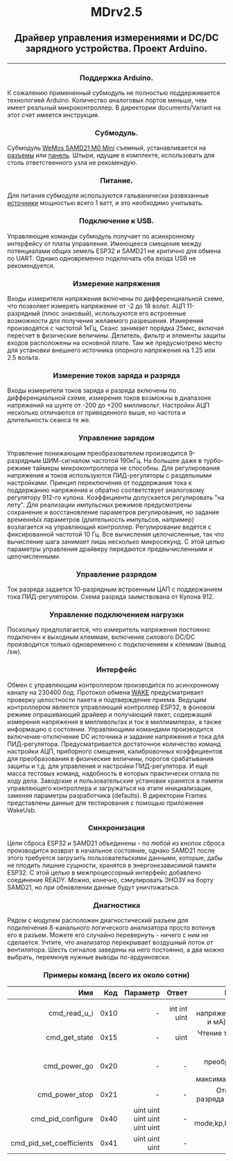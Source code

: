 # <p align="center">MDrv2.5
 
## <p align="center">Драйвер управления измерениями и DC/DC зарядного устройства. Проект Arduino.
***
### <p align="center"> Поддержка Arduino.
К сожалению примененный субмодуль не полностью поддерживается технологией Arduino. Количество аналоговых портов меньше, чем имеет реальный микроконтроллер. В директории documents/Variant на этот счет имеется инструкция.
### <p align="center"> Субмодуль.
Субмодуль [WeMos SAMD21 M0 Mini](https://aliexpress.ru/item/4001074203011.html?_ga=2.268755377.1168692661.1643047564-769654542.1642920280&sku_id=10000014182967685&spm=a2g39.orderlist.0.0.60754aa6RxSv8u) съемный, устанавливается на [разъемы](https://www.chipdip.ru/product0/8002610753) или [панель](https://www.chipdip.ru/product/trl-28). Штыри, идущие в комплекте, использовать для столь ответственного узла не рекомендую. 
### <p align="center"> Питание.
Для питания субмодуля используются гальванически развязанные [источники](https://aliexpress.ru/item/1005003568781579.html?_ga=2.165478714.428003227.1651560775-769654542.1642920280&sku_id=12000026320337806&spm=a2g39.orderlist.0.0.50684aa6oqK3eu) мощностью всего 1 ватт, и это необходимо учитывать.
### <p align="center"> Подключение к USB.
Управляющие команды субмодуль получает по асинхронному интерфейсу от платы управления. Имеющееся смещение между потенциалами общих земель ESP32 и SAMD21 не критично для обмена по UART. Однако одновременно подключать оба входа USB не рекомендуется.
### <p align="center">Измерение напряжения
Входы измерителя напряжения включены по дифференциальной схеме, что позволяет измерять напряжение от -2 до 18 вольт. АЦП 11-разрядный (плюс знаковый), используются его встроенные возможности для получения желаемого разрешения. Измерения производятся с частотой 1кГц, Сеанс занимает порядка 25мкс, включая пересчет в физические величины. Делитель, фильтр и элементы защиты входов расположены на основной плате. Там же предусмотрено место для установки внешнего источника опорного напряжения на 1.25 или 2.5 вольта. 
### <p align="center">Измерение токов заряда и разряда
Входы измерителя токов заряда и разряда включены по дифференциальной схеме, измерения токов возможны в диапазоне напряжений на шунте от -200 до +200 милливольт. Настройки АЦП несколько отличаются от приведенного выше, но частота и длительность сеанса те же.
### <p align="center">Управление зарядом
Управление понижающим преобразователем производится 9-разрядным ШИМ-сигналом частотой 190кГц. На большее даже в турбо-режиме таймеры микроконтроллера не способны. Для регулирования напряжения и токов используются ПИД-регуляторы с раздельными настройками. Принцип переключения от поддержания тока к поддержанию напряжения и обратно соответствует аналоговому регулятору 912-го кулона. Коэффициенты допускается регулировать "на лету". Для реализации импульсных режимов предусмотрены сохранение и восстановление параметров регулирования, но задание временнЫх параметров (длительность импульсов, например) возлагается на управляющий контроллер. Регулирование ведется с фиксированной частотой 10 Гц. Все вычисления целочисленные, так что вычисление шага занимает лишь несколько микросекунд. С этой целью параметры управления драйверу передаются предвычисленными и целочисленными.
### <p align="center">Управление разрядом
Ток разряда задается 10-разрядным встроенным ЦАП с поддержанием тока ПИД-регулятором. Схема разряда заимствована от Кулона 912.
### <p align="center">Управление подключением нагрузки
Поскольку предполагается, что измеритель напряжения постоянно подключен к выходным клеммам, включение силового DC/DC производится только одновременно с подключением к клеммам (вывод /sw).
### <p align="center">Интерфейс
Обмен с управляющим контроллером производится по асинхронному каналу на 230400 бод. Протокол обмена [WAKE](https://eewiki.ru/wiki/%D0%A1%D0%BF%D0%B5%D1%86%D0%B8%D1%84%D0%B8%D0%BA%D0%B0%D1%86%D0%B8%D1%8F_%D0%BF%D1%80%D0%BE%D1%82%D0%BE%D0%BA%D0%BE%D0%BB%D0%B0_WAKE) предусматривает проверку целостности пакета и подтверждение приема. Ведущим контроллером является управляющий контроллер ESP32, в фоновом режиме опрашивающий драйвер и получающий пакет, содержащий измерения напряжения в милливольтах и ток в миллиамперах, а также информацию о состоянии. Управляющими командами производится включение-отключение DC источника и задание напряжения и тока для ПИД-регулятора. Предусматривается достаточное количество команд настройки АЦП, приборного смещения, калибровочных коэффициентов для  преобразования в физические величины, порогов срабатывания защиты и т.д. для управления и настройки ПИД-регулятора. И ещё масса тестовых команд, надобность в которых практически отпала по ходу дела. Заводские и пользовательские установки хранятся в памяти управляющего контроллера и загружаться на этапе инициализации, заменяя параметры разработчика (defaults).
В директории Frames представлены данные для тестирования с помощью приложения WakeUsb.
### <p align="center">Синхронизация
Цепи сброса ESP32 и SAMD21 объединены - по любой из кнопок сброса производится возврат в начальное состояние, однако SAMD21 после этого требуется загрузить пользовательскими данными, которые, дабы не плодить лишние сущности, хранятся в энергонезависимой памяти ESP32. С этой целью в межпроцессорный интерфейс добавлено соединение READY. Можно, конечно, сэмулировать ЭНОЗУ на борту SAMD21, но при обновлении данные будут уничтожаться. 
### <p align="center">Диагностика
Рядом с модулем расположен диагностический разъем для подключения 8-канального логического анализатора просто воткнув его в разъем. Можете его случайно перевернуть - ничего с ним не сделается. Учтите, что анализатор перекрывает воздушный поток от вентилятора. Шесть сигналов заведены на него постоянно, а два можно выбрать, перемкнув нужные выводы по-ардуиновски.
### <p align="center">Примеры команд (всего их около сотни)
Имя | Код | Параметр | Ответ | Примечание
--------------------------:|------:|-------:|-------------:|----------------------------------:
cmd_read_u_i|0x10|-|int int uint|Чтение напряжения,тока (мВ и мА) и состояния
cmd_get_state|0x15|-|uint|Чтение температуры радиатора
cmd_power_go|0x20|-|-|Старт преобразователя с заданными максимальными U и I
cmd_power_stop|0x21|-|-|Отключение ( и разряда в том числе)
cmd_pid_configure|0x40|uint uint uint uint uint uint|-|set mode,kp,ki,kd,min,max
cmd_pid_set_coefficients|0x41|uint uint uint|-|set kp, ki, kd
